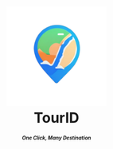 <h1 align="center">
  <br>
    <img src="assets/tourid.png" alt="TourID" width="200">
  <br>
    TourID
  <br>
    <small style="font-size: 10px"><em>One Click, Many Destination</em></small>
</h1>
